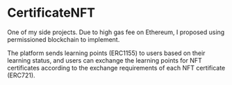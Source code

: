 # CertificateNFT
One of my side projects. Due to high gas fee on Ethereum, I proposed using permissioned blockchain to implement. 

The platform sends learning points (ERC1155) to users based on their learning status, and users can exchange the learning points for NFT certificates according to the exchange requirements of each NFT certificate (ERC721).

